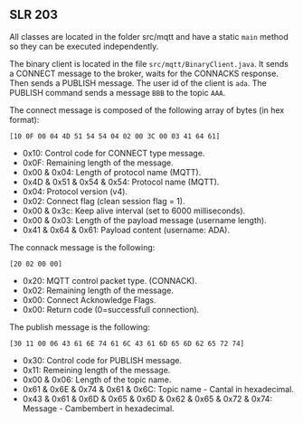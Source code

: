 ## SLR 203

All classes are located in the folder src/mqtt and have a static `main` method so they can be executed independently.

The binary client is located in the file `src/mqtt/BinaryClient.java`. It sends a CONNECT message to the broker, waits for the CONNACKS response. Then sends a PUBLISH message. The user id of the client is `ada`. The PUBLISH command sends a message `BBB` to the topic `AAA`.

The connect message is composed of the following array of bytes (in hex format):

`[10 0F 00 04 4D 51 54 54 04 02 00 3C 00 03 41 64 61]`

- 0x10: Control code for CONNECT type message.
- 0x0F: Remaining length of the message.
- 0x00 & 0x04: Length of protocol name (MQTT).
- 0x4D & 0x51 & 0x54 & 0x54: Protocol name (MQTT).
- 0x04: Protocol version (v4).
- 0x02: Connect flag (clean session flag = 1).
- 0x00 & 0x3c: Keep alive interval (set to 6000 milliseconds).
- 0x00 & 0x03: Length of the payload message (username length).
- 0x41 & 0x64 & 0x61: Payload content (username: ADA).

The connack message is the following:

`[20 02 00 00]`

- 0x20: MQTT control packet type. (CONNACK).
- 0x02: Remaining length of the message.
- 0x00: Connect Acknowledge Flags.
- 0x00: Return code (0=successfull connection).

The publish message is the following:

`[30 11 00 06 43 61 6E 74 61 6C 43 61 6D 65 6D 62 65 72 74]`

- 0x30: Control code for PUBLISH message.
- 0x11: Remeining length of the message.
- 0x00 & 0x06: Length of the topic name.
- 0x61 & 0x6E & 0x74 & 0x61 & 0x6C: Topic name - Cantal in hexadecimal.
- 0x43 & 0x61 & 0x6D & 0x65 & 0x6D & 0x62 & 0x65 & 0x72 & 0x74: Message - Cambembert in hexadecimal.